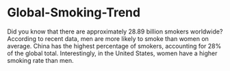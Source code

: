 # Global-Smoking-Trend
Did you know that there are approximately 28.89 billion smokers worldwide? According to recent data, men are more likely to smoke than women on average. China has the highest percentage of smokers, accounting for 28% of the global total. Interestingly, in the United States, women have a higher smoking rate than men. 
